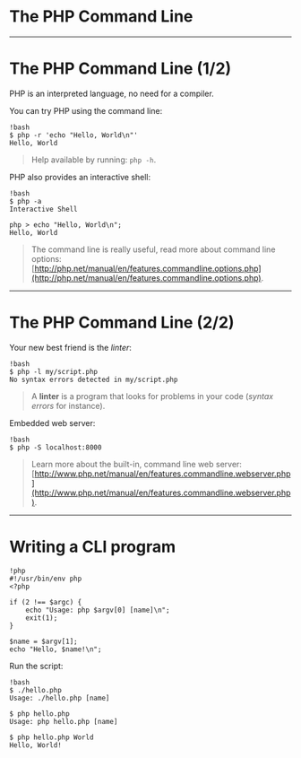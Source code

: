 # The PHP Command Line

---

# The PHP Command Line (1/2)

PHP is an interpreted language, no need for a compiler.

You can try PHP using the command line:

    !bash
    $ php -r 'echo "Hello, World\n"'
    Hello, World

> Help available by running: `php -h`.

PHP also provides an interactive shell:

    !bash
    $ php -a
    Interactive Shell

    php > echo "Hello, World\n";
    Hello, World

> The command line is really useful, read more about command line options:
[http://php.net/manual/en/features.commandline.options.php](http://php.net/manual/en/features.commandline.options.php).

---

# The PHP Command Line (2/2)

Your new best friend is the _linter_:

    !bash
    $ php -l my/script.php
    No syntax errors detected in my/script.php

> A **linter** is a program that looks for problems in your code (_syntax
errors_ for instance).

Embedded web server:

    !bash
    $ php -S localhost:8000

> Learn more about the built-in, command line web server:
[http://www.php.net/manual/en/features.commandline.webserver.php](http://www.php.net/manual/en/features.commandline.webserver.php).

---

# Writing a CLI program

    !php
    #!/usr/bin/env php
    <?php

    if (2 !== $argc) {
        echo "Usage: php $argv[0] [name]\n";
        exit(1);
    }

    $name = $argv[1];
    echo "Hello, $name!\n";

Run the script:

    !bash
    $ ./hello.php
    Usage: ./hello.php [name]

    $ php hello.php
    Usage: php hello.php [name]

    $ php hello.php World
    Hello, World!
